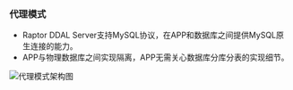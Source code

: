 ### 代理模式

- Raptor DDAL Server支持MySQL协议，在APP和数据库之间提供MySQL原生连接的能力。
- APP与物理数据库之间实现隔离，APP无需关心数据库分库分表的实现细节。

![代理模式架构图](http://git.oschina.net/uploads/images/2017/0109/142232_e1d553b7_1025511.png)